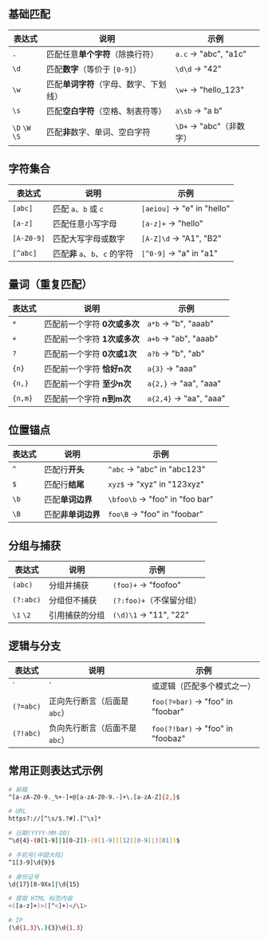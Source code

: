 ## 基础匹配

| **表达式**     | **说明**                               | **示例**                |
| -------------- | -------------------------------------- | ----------------------- |
| `.`            | 匹配任意**单个字符**（除换行符）       | `a.c` → "abc", "a1c"    |
| `\d`           | 匹配**数字**（等价于 `[0-9]`）         | `\d\d` → "42"           |
| `\w`           | 匹配**单词字符**（字母、数字、下划线） | `\w+` → "hello_123"     |
| `\s`           | 匹配**空白字符**（空格、制表符等）     | `a\sb` → "a b"          |
| `\D` `\W` `\S` | 匹配**非**数字、单词、空白字符         | `\D+` → "abc"（非数字） |



## 字符集合

| **表达式** | **说明**                        | **示例**                   |
| ---------- | ------------------------------- | -------------------------- |
| `[abc]`    | 匹配 `a`、`b` 或 `c`            | `[aeiou]` → "e" in "hello" |
| `[a-z]`    | 匹配任意小写字母                | `[a-z]+` → "hello"         |
| `[A-Z0-9]` | 匹配大写字母或数字              | `[A-Z]\d` → "A1", "B2"     |
| `[^abc]`   | 匹配**非** `a`、`b`、`c` 的字符 | `[^0-9]` → "a" in "a1"     |



## 量词（重复匹配）

| **表达式** | **说明**                     | **示例**               |
| ---------- | ---------------------------- | ---------------------- |
| `*`        | 匹配前一个字符 **0次或多次** | `a*b` → "b", "aaab"    |
| `+`        | 匹配前一个字符 **1次或多次** | `a+b` → "ab", "aaab"   |
| `?`        | 匹配前一个字符 **0次或1次**  | `a?b` → "b", "ab"      |
| `{n}`      | 匹配前一个字符 **恰好n次**   | `a{3}` → "aaa"         |
| `{n,}`     | 匹配前一个字符 **至少n次**   | `a{2,}` → "aa", "aaa"  |
| `{n,m}`    | 匹配前一个字符 **n到m次**    | `a{2,4}` → "aa", "aaa" |



## 位置锚点

| **表达式** | **说明**           | **示例**                       |
| ---------- | ------------------ | ------------------------------ |
| `^`        | 匹配行**开头**     | `^abc` → "abc" in "abc123"     |
| `$`        | 匹配行**结尾**     | `xyz$` → "xyz" in "123xyz"     |
| `\b`       | 匹配**单词边界**   | `\bfoo\b` → "foo" in "foo bar" |
| `\B`       | 匹配**非单词边界** | `foo\B` → "foo" in "foobar"    |



## 分组与捕获

| **表达式** | **说明**       | **示例**                 |
| ---------- | -------------- | ------------------------ |
| `(abc)`    | 分组并捕获     | `(foo)+` → "foofoo"      |
| `(?:abc)`  | 分组但不捕获   | `(?:foo)+`（不保留分组） |
| `\1` `\2`  | 引用捕获的分组 | `(\d)\1` → "11", "22"    |



## 逻辑与分支

| **表达式** | **说明**                       | **示例**                         |
| ---------- | ------------------------------ | -------------------------------- |
| `          | `                              | 或逻辑（匹配多个模式之一）       |
| `(?=abc)`  | 正向先行断言（后面是 `abc`）   | `foo(?=bar)` → "foo" in "foobar" |
| `(?!abc)`  | 负向先行断言（后面不是 `abc`） | `foo(?!bar)` → "foo" in "foobaz" |



## 常用正则表达式示例

```zsh
# 邮箱
^[a-zA-Z0-9._%+-]+@[a-zA-Z0-9.-]+\.[a-zA-Z]{2,}$

# URL
https?://[^\s/$.?#].[^\s]*

# 日期(YYYY-MM-DD)
^\d{4}-(0[1-9]|1[0-2])-(0[1-9]|[12][0-9]|3[01])$

# 手机号(中国大陆)
^1[3-9]\d{9}$

# 身份证号
\d{17}[0-9Xx]|\d{15}

# 提取 HTML 标签内容
<([a-z]+)>([^<]+)</\1>

# IP
(\d{1,3}\.){3}\d{1,3}
```